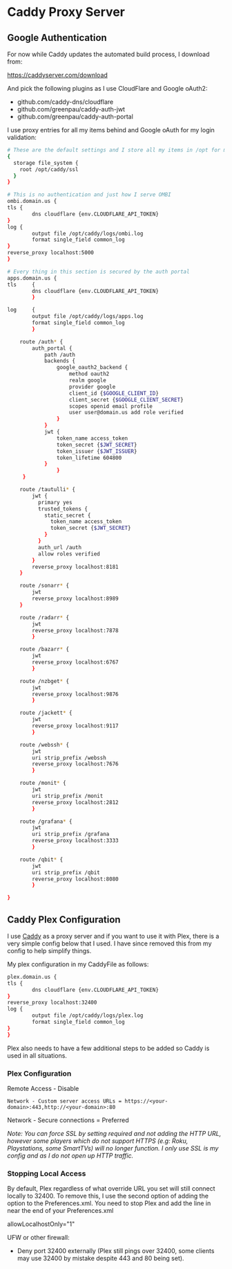 # Caddy Proxy Server

## Google Authentication

For now while Caddy updates the automated build process, I download from:

https://caddyserver.com/download

And pick the following plugins as I use CloudFlare and Google oAuth2:

- github.com/caddy-dns/cloudflare
- github.com/greenpau/caddy-auth-jwt
- github.com/greenpau/caddy-auth-portal

I use proxy entries for all my items behind and Google oAuth for my login validation:

```bash
# These are the default settings and I store all my items in /opt for my applications I run
{
  storage file_system {
    root /opt/caddy/ssl
  }
}

# This is no authentication and just how I serve OMBI
ombi.domain.us {
tls {
        dns cloudflare {env.CLOUDFLARE_API_TOKEN}
}
log {
        output file /opt/caddy/logs/ombi.log
        format single_field common_log
}
reverse_proxy localhost:5000
}

# Every thing in this section is secured by the auth portal
apps.domain.us {
tls     {
        dns cloudflare {env.CLOUDFLARE_API_TOKEN}
        }

log     {
        output file /opt/caddy/logs/apps.log
        format single_field common_log
        }

    route /auth* {
        auth_portal {
            path /auth
            backends {
                google_oauth2_backend {
                    method oauth2
                    realm google
                    provider google
                    client_id {$GOOGLE_CLIENT_ID}
                    client_secret {$GOOGLE_CLIENT_SECRET}
                    scopes openid email profile
                    user user@domain.us add role verified
                }
            }
            jwt {
                token_name access_token
                token_secret {$JWT_SECRET}
                token_issuer {$JWT_ISSUER}
                token_lifetime 604800
            }
                }
     }

    route /tautulli* {
        jwt {
          primary yes
          trusted_tokens {
            static_secret {
              token_name access_token
              token_secret {$JWT_SECRET}
            }
          }
          auth_url /auth
          allow roles verified
        }
        reverse_proxy localhost:8181
    }

    route /sonarr* {
        jwt
        reverse_proxy localhost:8989
    }

    route /radarr* {
        jwt
        reverse_proxy localhost:7878
        }

    route /bazarr* {
        jwt
        reverse_proxy localhost:6767
        }

    route /nzbget* {
        jwt
        reverse_proxy localhost:9876
        }

    route /jackett* {
        jwt
        reverse_proxy localhost:9117
        }

    route /webssh* {
        jwt
        uri strip_prefix /webssh
        reverse_proxy localhost:7676
        }

    route /monit* {
        jwt
        uri strip_prefix /monit
        reverse_proxy localhost:2812
        }

    route /grafana* {
        jwt
        uri strip_prefix /grafana
        reverse_proxy localhost:3333
        }

    route /qbit* {
        jwt
        uri strip_prefix /qbit
        reverse_proxy localhost:8080
        }

}
```

## Caddy Plex Configuration

I use [Caddy](https://github.com/mholt/caddy) as a proxy server and if you want to use it with Plex, there is a very simple config below that I used. I have since removed this from my config to help simplify things.

My plex configuration in my CaddyFile as follows:

```bash
plex.domain.us {
tls {
        dns cloudflare {env.CLOUDFLARE_API_TOKEN}
}
reverse_proxy localhost:32400
log {
        output file /opt/caddy/logs/plex.log
        format single_field common_log
}
}
```

Plex also needs to have a few additional steps to be added so Caddy is used in all situations.

### Plex Configuration

Remote Access - Disable

```
Network - Custom server access URLs = https://<your-domain>:443,http://<your-domain>:80
```
Network - Secure connections = Preferred

<i>Note: You can force SSL by setting required and not adding the HTTP URL, however some players which do not support HTTPS (e.g: Roku, Playstations, some SmartTVs) will no longer function. I only use SSL is my config and as I do not open up HTTP traffic. </i>

### Stopping Local Access
By default, Plex regardless of what override URL you set will still connect locally to 32400. To remove this, I use the second option of adding the option to the Preferences.xml. You need to stop Plex and add the line in near the end of your Preferences.xml

allowLocalhostOnly="1" 

UFW or other firewall:
- Deny port 32400 externally (Plex still pings over 32400, some clients may use 32400 by mistake despite 443 and 80 being set).
